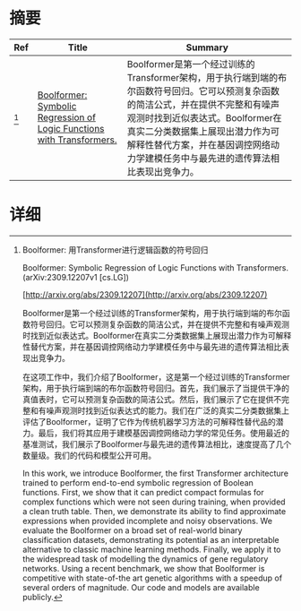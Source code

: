 # 摘要

| Ref | Title | Summary |
| --- | --- | --- |
| [^1] | [Boolformer: Symbolic Regression of Logic Functions with Transformers.](http://arxiv.org/abs/2309.12207) | Boolformer是第一个经过训练的Transformer架构，用于执行端到端的布尔函数符号回归。它可以预测复杂函数的简洁公式，并在提供不完整和有噪声观测时找到近似表达式。Boolformer在真实二分类数据集上展现出潜力作为可解释性替代方案，并在基因调控网络动力学建模任务中与最先进的遗传算法相比表现出竞争力。 |

# 详细

[^1]: Boolformer: 用Transformer进行逻辑函数的符号回归

    Boolformer: Symbolic Regression of Logic Functions with Transformers. (arXiv:2309.12207v1 [cs.LG])

    [http://arxiv.org/abs/2309.12207](http://arxiv.org/abs/2309.12207)

    Boolformer是第一个经过训练的Transformer架构，用于执行端到端的布尔函数符号回归。它可以预测复杂函数的简洁公式，并在提供不完整和有噪声观测时找到近似表达式。Boolformer在真实二分类数据集上展现出潜力作为可解释性替代方案，并在基因调控网络动力学建模任务中与最先进的遗传算法相比表现出竞争力。

    

    在这项工作中，我们介绍了Boolformer，这是第一个经过训练的Transformer架构，用于执行端到端的布尔函数符号回归。首先，我们展示了当提供干净的真值表时，它可以预测复杂函数的简洁公式。然后，我们展示了它在提供不完整和有噪声观测时找到近似表达式的能力。我们在广泛的真实二分类数据集上评估了Boolformer，证明了它作为传统机器学习方法的可解释性替代品的潜力。最后，我们将其应用于建模基因调控网络动力学的常见任务。使用最近的基准测试，我们展示了Boolformer与最先进的遗传算法相比，速度提高了几个数量级。我们的代码和模型公开可用。

    In this work, we introduce Boolformer, the first Transformer architecture trained to perform end-to-end symbolic regression of Boolean functions. First, we show that it can predict compact formulas for complex functions which were not seen during training, when provided a clean truth table. Then, we demonstrate its ability to find approximate expressions when provided incomplete and noisy observations. We evaluate the Boolformer on a broad set of real-world binary classification datasets, demonstrating its potential as an interpretable alternative to classic machine learning methods. Finally, we apply it to the widespread task of modelling the dynamics of gene regulatory networks. Using a recent benchmark, we show that Boolformer is competitive with state-of-the art genetic algorithms with a speedup of several orders of magnitude. Our code and models are available publicly.
    

